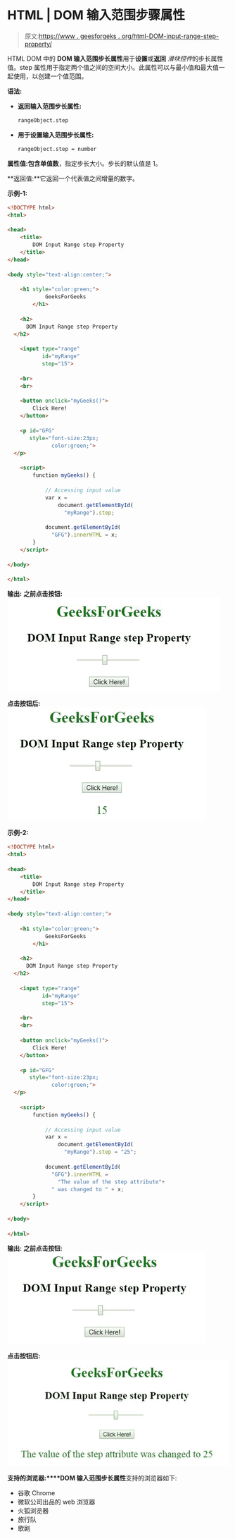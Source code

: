 # HTML | DOM 输入范围步骤属性

> 原文:[https://www . geesforgeks . org/html-DOM-input-range-step-property/](https://www.geeksforgeeks.org/html-dom-input-range-step-property/)

HTML DOM 中的 **DOM 输入范围步长属性**用于**设置**或**返回** *滑块控件*的步长属性值。step 属性用于指定两个值之间的空间大小。此属性可以与最小值和最大值一起使用，以创建一个值范围。

**语法:**

*   **返回输入范围步长属性:**

    ```html
    rangeObject.step
    ```

*   **用于设置输入范围步长属性:**

    ```html
    rangeObject.step = number
    ```

**属性值:**包含单值**数**，指定步长大小。步长的默认值是 1。

**返回值:**它返回一个代表值之间增量的数字。

**示例-1:**

```html
<!DOCTYPE html>
<html>

<head>
    <title>
        DOM Input Range step Property
    </title>
</head>

<body style="text-align:center;">

    <h1 style="color:green;"> 
            GeeksForGeeks 
        </h1>

    <h2>
      DOM Input Range step Property
  </h2>

    <input type="range" 
           id="myRange"
           step="15">

    <br>
    <br>

    <button onclick="myGeeks()">
        Click Here!
    </button>

    <p id="GFG" 
       style="font-size:23px;
              color:green;">
  </p>

    <script>
        function myGeeks() {

            // Accessing input value 
            var x =
                document.getElementById(
                  "myRange").step;

            document.getElementById(
              "GFG").innerHTML = x;
        }
    </script>

</body>

</html>
```

**输出:**
**之前点击按钮:**
![](img/aaaf03916bc1a21f52154e96d6e7ea2f.png)

**点击按钮后:**
![](img/d352e0b882261b50e9e5337900d972f0.png)

**示例-2:**

```html
<!DOCTYPE html>
<html>

<head>
    <title>
        DOM Input Range step Property
    </title>
</head>

<body style="text-align:center;">

    <h1 style="color:green;"> 
            GeeksForGeeks 
        </h1>

    <h2>
      DOM Input Range step Property
  </h2>

    <input type="range"
           id="myRange"
           step="15">

    <br>
    <br>

    <button onclick="myGeeks()">
        Click Here!
    </button>

    <p id="GFG" 
       style="font-size:23px;
              color:green;">
  </p>

    <script>
        function myGeeks() {

            // Accessing input value  
            var x =
                document.getElementById(
                  "myRange").step = "25";

            document.getElementById(
              "GFG").innerHTML =
                "The value of the step attribute"+
              " was changed to " + x;
        }
    </script>

</body>

</html>
```

**输出:**
**之前点击按钮:**
![](img/cf962666551ed4d3d848ff4f71699f7a.png)

**点击按钮后:**
![](img/ab501a8c914e0874655e8af4c10deb83.png)

**支持的浏览器:****DOM 输入范围步长属性**支持的浏览器如下:

*   谷歌 Chrome
*   微软公司出品的 web 浏览器
*   火狐浏览器
*   旅行队
*   歌剧